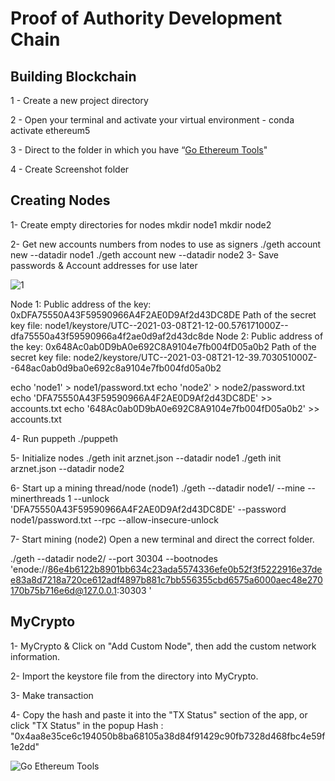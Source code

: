 # Proof of Authority Development Chain

## Building Blockchain

1 - Create  a new project directory 

2 - Open your terminal and activate your virtual environment - conda activate ethereum5

3 - Direct to the folder in which you have “[Go Ethereum Tools](https://geth.ethereum.org/downloads/)"

4 - Create Screenshot folder


## Creating Nodes

1- Create empty directories for nodes
    mkdir node1 
    mkdir node2

2- Get new accounts numbers from nodes to use as signers
    ./geth account new --datadir node1
    ./geth account new --datadir node2
3- Save passwords & Account addresses for use later

 ![1](https://github.com/arzuisiktopbas/18-Blockchain/blob/main/Screenshot/1.png)
 
Node 1: Public address of the key:   0xDFA75550A43F59590966A4F2AE0D9Af2d43DC8DE
Path of the secret key file: node1/keystore/UTC--2021-03-08T21-12-00.576171000Z--dfa75550a43f59590966a4f2ae0d9af2d43dc8de
Node 2: Public address of the key:   0x648Ac0ab0D9bA0e692C8A9104e7fb004fD05a0b2
Path of the secret key file: node2/keystore/UTC--2021-03-08T21-12-39.703051000Z--648ac0ab0d9ba0e692c8a9104e7fb004fd05a0b2

echo 'node1' > node1/password.txt
echo 'node2' > node2/password.txt
echo 'DFA75550A43F59590966A4F2AE0D9Af2d43DC8DE' >> accounts.txt
echo '648Ac0ab0D9bA0e692C8A9104e7fb004fD05a0b2' >> accounts.txt
 
4- Run puppeth
   ./puppeth
   
5- Initialize nodes 
   ./geth init arznet.json --datadir node1
   ./geth init arznet.json --datadir node2

6- Start up a mining thread/node (node1)
   ./geth --datadir node1/ --mine --minerthreads 1 --unlock 'DFA75550A43F59590966A4F2AE0D9Af2d43DC8DE' --password node1/password.txt --rpc --allow-insecure-unlock

7- Start mining (node2)
   Open a new terminal and direct the correct folder.

  ./geth --datadir node2/ --port 30304 --bootnodes 'enode://86e4b6122b8901bb634c23ada5574336efe0b52f3f5222916e37dee83a8d7218a720ce612adf4897b881c7bb556355cbd6575a6000aec48e270170b75b716e6d@127.0.0.1:30303 '

## MyCrypto

1- MyCrypto & Click on "Add Custom Node", then add the custom network information.

2- Import the keystore file from the directory into MyCrypto.

3- Make transaction

4- Copy the hash and paste it into the "TX Status" section of the app, or click "TX Status" in the popup
    Hash : "0x4aa8e35ce6c194050b8ba68105a38d84f91429c90fb7328d468fbc4e59f1e2dd"


   ![Go Ethereum Tools](https://geth.ethereum.org/downloads/)
